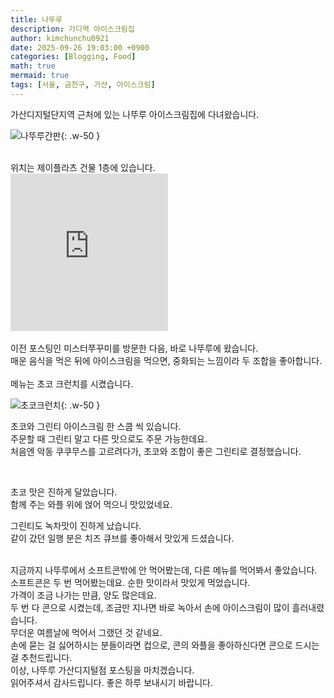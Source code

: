 ```yaml
---
title: 나뚜루
description: 가디역 아이스크림집
author: kimchunchu0921
date: 2025-09-26 19:03:00 +0900
categories: [Blogging, Food]
math: true
mermaid: true
tags: [서울, 금천구, 가산, 아이스크림]
---
```


가산디지털단지역 근처에 있는 나뚜루 아이스크림집에 다녀왔습니다. 

![나뚜루간판](/assets/img/post/2025-09/43.jpeg){: .w-50 }

<br/>
위치는 제이플라츠 건물 1층에 있습니다. <br/>


<div style="display: flex; justify-content: start; align-items: center; width: 100%; "><iframe src="https://www.google.com/maps/embed?pb=!1m18!1m12!1m3!1d2613.9858315985634!2d126.88063238532025!3d37.48082481339478!2m3!1f0!2f0!3f0!3m2!1i1024!2i768!4f13.1!3m3!1m2!1s0x357c9e1d77ffee37%3A0xa6e098a34ed27925!2z64KY65qc66Oo6rCA7IKw65SU7KeA7YS47KCQ!5e0!3m2!1sko!2skr!4v1758976392527!5m2!1sko!2skr" width="50%"  style="aspect-ratio: 1 / 1; border:0;" allowfullscreen="" loading="lazy" referrerpolicy="no-referrer-when-downgrade"></iframe></div>

<br/>
이전 포스팅인 미스터쭈꾸미를 방문한 다음, 바로 나뚜루에 왔습니다.<br/>
매운 음식을 먹은 뒤에 아이스크림을 먹으면, 중화되는 느낌이라 두 조합을 좋아합니다.
<br/>

<br/>
메뉴는 초코 크런치를 시켰습니다. <br/>

![초코크런치](/assets/img/post/2025-09/44.jpeg){: .w-50 }

초코와 그린티 아이스크림 한 스쿱 씩 있습니다.<br/>
주문할 때 그린티 말고 다른 맛으로도 주문 가능한데요.<br/>
처음엔 악동 쿠쿠무스를 고르려다가, 초코와 조합이 좋은 그린티로 결정했습니다.<br/>

<br/>

초코 맛은 진하게 달았습니다.<br/>
함께 주는 와플 위에 얹어 먹으니 맛있었네요.<br/>

그린티도 녹차맛이 진하게 났습니다. <br/>
같이 갔던 일행 분은 치즈 큐브를 좋아해서 맛있게 드셨습니다.<br/>

<br/>
지금까지 나뚜루에서 소프트콘밖에 안 먹어봤는데, 다른 메뉴를 먹어봐서 좋았습니다.<br/>
소프트콘은 두 번 먹어봤는데요. 순한 맛이라서 맛있게 먹었습니다.<br/>
가격이 조금 나가는 만큼, 양도 많은데요.<br/>
두 번 다 콘으로 시켰는데, 조금만 지나면 바로 녹아서 손에 아이스크림이 많이 흘러내렸습니다. <br/>
무더운 여름날에 먹어서 그랬던 것 같네요. <br/>
손에 묻는 걸 싫어하시는 분들이라면 컵으로, 콘의 와플을 좋아하신다면 콘으로 드시는 걸 추천드립니다.

<br/> 
이상, 나뚜루 가산디지털점 포스팅을 마치겠습니다. <br/> 
읽어주셔서 감사드립니다. 좋은 하루 보내시기 바랍니다.
